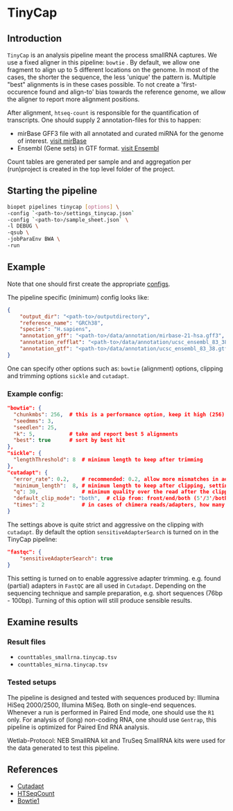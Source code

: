 # TinyCap

## Introduction

``TinyCap`` is an analysis pipeline meant the process smallRNA captures. We use a fixed aligner in this pipeline: `bowtie` .
By default, we allow one fragment to align up to 5 different locations on the genome. In most of the cases, the shorter 
the sequence, the less 'unique' the pattern is. Multiple "best" alignments is in these cases possible.
To not create a 'first-occurence found and align-to' bias towards the reference genome, we allow the aligner 
to report more alignment positions.

After alignment, `htseq-count` is responsible for the quantification of transcripts. 
One should supply 2 annotation-files for this to happen:

- mirBase GFF3 file with all annotated and curated miRNA for the genome of interest. [visit mirBase](http://www.mirbase.org/ftp.shtml)
- Ensembl (Gene sets) in GTF format. [visit Ensembl](http://www.ensembl.org/info/data/ftp/index.html) 

Count tables are generated per sample and and aggregation per (run)project is created in the top level folder of the project.


## Starting the pipeline

```bash
biopet pipelines tinycap [options] \
-config `<path-to>/settings_tinycap.json`
-config `<path-to>/sample_sheet.json` \
-l DEBUG \
-qsub \
-jobParaEnv BWA \
-run
```

## Example

Note that one should first create the appropriate [configs](../general/config.md).

The pipeline specific (minimum) config looks like:

```json
{
    "output_dir": "<path-to>/outputdirectory",
    "reference_name": "GRCh38",
    "species": "H.sapiens",
    "annotation_gff": "<path-to>/data/annotation/mirbase-21-hsa.gff3",
    "annotation_refflat": "<path-to>/data/annotation/ucsc_ensembl_83_38.refFlat",
    "annotation_gtf": "<path-to>/data/annotation/ucsc_ensembl_83_38.gtf"
}
```

One can specify other options such as: `bowtie` (alignment) options, clipping and trimming options `sickle` and `cutadapt`.

### Example config:

```json
"bowtie": {
  "chunkmbs": 256,  # this is a performance option, keep it high (256) as many alternative alignments are possible
  "seedmms": 3,
  "seedlen": 25,
  "k": 5,           # take and report best 5 alignments 
  "best": true      # sort by best hit
},
"sickle": {
  "lengthThreshold": 8  # minimum length to keep after trimming
},
"cutadapt": {
  "error_rate": 0.2,    # recommended: 0.2, allow more mismatches in adapter to be clipped of (ratio)
  "minimum_length":  8, # minimum length to keep after clipping, setting lower will cause multiple alignments afterwards
  "q": 30,              # minimum quality over the read after the clipping in order to keep and report the read
  "default_clip_mode": "both",  # clip from: front/end/both (5'/3'/both). Depending on the protocol. Setting `both` makes clipping take more time, but is safest to do on short sequences such as smallRNA.
  "times": 2            # in cases of chimera reads/adapters, how many times should cutadapt try to remove am adapter-sequence
}
```

The settings above is quite strict and aggressive on the clipping with `cutadapt`. By default the option `sensitiveAdapterSearch` is turned on in the TinyCap pipeline:

```json
"fastqc": {
    "sensitiveAdapterSearch": true
}
```

This setting is turned on to enable aggressive adapter trimming. e.g. found (partial) adapters in `FastQC` 
are all used in `Cutadapt`. Depending on the sequencing technique and sample preparation, e.g. short 
sequences (76bp - 100bp). Turning of this option will still produce sensible results.



## Examine results

### Result files

- `counttables_smallrna.tinycap.tsv`
- `counttables_mirna.tinycap.tsv`


### Tested setups

The pipeline is designed and tested with sequences produced by: Illumina HiSeq 2000/2500, Illumina MiSeq. Both on single-end sequences.
Whenever a run is performed in Paired End mode, one should use the `R1` only. For analysis of (long) non-coding RNA, one should use `Gentrap`, this pipeline is optimized for Paired End RNA analysis.


Wetlab-Protocol: NEB SmallRNA kit and TruSeq SmallRNA kits were used for the data generated to test this pipeline.


## References

- [Cutadapt](https://github.com/marcelm/cutadapt)
- [HTSeqCount](http://www-huber.embl.de/HTSeq/doc/overview.html)
- [Bowtie1](http://bowtie-bio.sourceforge.net/index.shtml)

